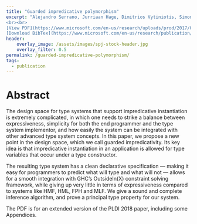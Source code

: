 ```yaml
---
title: "Guarded impredicative polymorphism"
excerpt: "Alejandro Serrano, Jurriaan Hage, Dimitrios Vytiniotis, Simon Peyton Jones <br><br> Presented at Proc ACM SIGPLAN Conference on Programming Languages Design and Implementation (PLDI'18)  <br> Published by ACM
<br><br>
[View PDF](https://www.microsoft.com/en-us/research/uploads/prod/2017/07/impredicative-pldi18.pdf){: .btn .btn--info ..btn--large}
[Download BibTex](https://www.microsoft.com/en-us/research/publication/guarded-impredicative-polymorphism/bibtex/){: .btn .btn--info ..btn--large}"
header:
    overlay_image: /assets/images/spj-stock-header.jpg 
    overlay_filter: 0.5
permalink: /guarded-impredicative-polymorphism/
tags: 
  - publication 
---
```


# Abstract
The design space for type systems that support impredicative instantiation is extremely complicated, in which one needs to strike a balance between expressiveness, simplicity for both the end programmer and the type system implementor, and how easily the system can be integrated with other advanced type system concepts. In this paper, we propose a new point in the design space, which we call guarded impredicativity. Its key idea is that impredicative instantiation in an application is allowed for type variables that occur under a type constructor.

The resulting type system has a clean declarative specification — making it easy for programmers to predict what will type and what will not — allows for a smooth integration with GHC’s OutsideIn(X) constraint solving framework, while giving up very little in terms of expressiveness compared to systems like HMF, HML, FPH and MLF. We give a sound and complete inference algorithm, and prove a principal type property for our system.

The PDF is for an extended version of the PLDI 2018 paper, including some Appendices.




